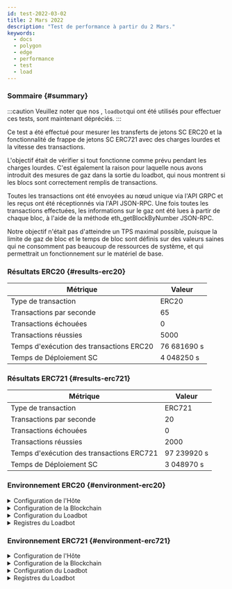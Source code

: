 ```yaml
---
id: test-2022-03-02
title: 2 Mars 2022
description: "Test de performance à partir du 2 Mars."
keywords:
  - docs
  - polygon
  - edge
  - performance
  - test
  - load
---
```


### Sommaire {#summary}

:::caution
Veuillez noter que nos , `loadbot`qui ont été utilisés pour effectuer ces tests, sont maintenant dépréciés.
:::

Ce test a été effectué pour mesurer les transferts de jetons SC ERC20 et la fonctionnalité de frappe de jetons SC ERC721 avec des charges lourdes et la vitesse des transactions.

L'objectif était de vérifier si tout fonctionne comme prévu pendant les charges lourdes. C'est également la raison pour laquelle nous avons introduit des mesures de gaz dans la sortie du loadbot, qui nous montrent si les blocs sont correctement remplis de transactions.

Toutes les transactions ont été envoyées au nœud unique via l'API GRPC et les reçus ont été réceptionnés via l'API JSON-RPC. Une fois toutes les transactions effectuées, les informations sur le gaz ont été lues à partir de chaque bloc, à l'aide de la méthode eth_getBlockByNumber JSON-RPC.

Notre objectif n'était pas d'atteindre un TPS maximal possible,
puisque la limite de gaz de bloc et le temps de bloc sont définis sur des valeurs saines qui ne consomment pas beaucoup de ressources de système, et qui permettrait un fonctionnement sur le matériel de base.

### Résultats ERC20 {#results-erc20}

| Métrique | Valeur |
| ------ | ----- |
| Type de transaction | ERC20 |
| Transactions par seconde | 65 |
| Transactions échouées | 0 |
| Transactions réussies | 5000 |
| Temps d'exécution des transactions ERC20 | 76 681690 s |
| Temps de Déploiement SC | 4 048250 s |

### Résultats ERC721 {#results-erc721}

| Métrique | Valeur |
| ------ | ----- |
| Type de transaction | ERC721 |
| Transactions par seconde | 20 |
| Transactions échouées | 0 |
| Transactions réussies | 2000 |
| Temps d'exécution des transactions ERC721 | 97 239920 s |
| Temps de Déploiement SC | 3 048970 s |

### Environnement ERC20 {#environment-erc20}

<details>
  <summary>Configuration de l'Hôte</summary>
  <div>
    <div>
        <table>
            <tr>
                <td>Fournisseur de Cloud</td>
                <td>AWS</td>
            </tr>
            <tr>
                <td>Taille de l'instance</td>
                <td>t2.micro</td>
            </tr>
            <tr>
                <td>Mise en réseau</td>
                <td>sous-réseau privé</td>
            </tr>
            <tr>
                <td>Système d"exploitation</td>
                <td>Linux Ubuntu 20.04 LTS - Focal Fossa</td>
            </tr>
            <tr>
                <td>Limite du descripteur de dossier</td>
                <td>65535</td>
            </tr>
            <tr>
                <td>Processus d'utilisateurs maximum</td>
                <td>65535</td>
            </tr>
        </table>
    </div>
    <br/>
  </div>
</details>

<details>
  <summary>Configuration de la Blockchain</summary>
  <div>
    <div>
        <table>
            <tr>
                <td>Version de Polygon Edge</td>
                <td>Validez <a href="https://github.com/0xPolygon/polygon-edge/commit/8a033aa1afb191abdac04636d318f83f32511f3c">8a033aa1afb191abdac04636d318f83f32511f3c</a> sur la branche de développement</td>
            </tr>
            <tr>
                <td>Nœuds de validation</td>
                <td>6</td>
            </tr>
            <tr>
                <td>Nœuds de non validation</td>
                <td>0</td>
            </tr>
            <tr>
                <td>Consensus</td>
                <td>IBFT PoA</td>
            </tr>
            <tr>
                <td>Temps du bloc</td>
                <td>2 s</td>
            </tr>
            <tr>
                <td>Limite de gaz du bloc</td>
                <td>5242880</td>
            </tr>
            <tr>
                <td>Utilisation moyenne des blocs</td>
                <td>95 %</td>
            </tr>
        </table>
    </div>
    <br/>
  </div>
</details>

<details>
  <summary>Configuration du Loadbot</summary>
  <div>
    <div>
        <table>
            <tr>
                <td>Total des Transactions</td>
                <td>5000</td>
            </tr>
            <tr>
                <td>Transactions envoyées par seconde</td>
                <td>200</td>
            </tr>
            <tr>
                <td>Type de transactions</td>
                <td>Transferts ERC20 vers ERC20</td>
            </tr>
        </table>
    </div>
    <br/>
  </div>
</details>

<details>
    <summary>Registres du Loadbot</summary>

    [COUNT DATA]
    Transactions submitted = 5000
    Transactions failed    = 0

    [APPROXIMATE TPS]
    Approximate number of transactions per second = 65

    [TURN AROUND DATA]
    Average transaction turn around = 25.034950s
    Fastest transaction turn around = 3.056460s
    Slowest transaction turn around = 47.366220s
    Total loadbot execution time    = 76.681690s

    [CONTRACT DEPLOYMENT DATA]
    Contract address     = 0x7224Dad537291bb6bA277d3e1cCD48cf87B208E7
    Total execution time = 4.048250s
    Blocks required      = 1

    Block #557781 = 1 txns (1055769 gasUsed / 5242880 gasLimit) utilization = 20%

    Average utilization across all blocks: 20%

    [BLOCK DATA]
    Blocks required = 29

    Block #557783 = 178 txns (5212100 gasUsed / 5242880 gasLimit) utilization = 99%
    Block #557785 = 178 txns (5197100 gasUsed / 5242880 gasLimit) utilization = 99%
    Block #557786 = 178 txns (5197100 gasUsed / 5242880 gasLimit) utilization = 99%
    Block #557787 = 178 txns (5197100 gasUsed / 5242880 gasLimit) utilization = 99%
    Block #557788 = 178 txns (5197100 gasUsed / 5242880 gasLimit) utilization = 99%
    Block #557789 = 178 txns (5197100 gasUsed / 5242880 gasLimit) utilization = 99%
    Block #557791 = 178 txns (5197100 gasUsed / 5242880 gasLimit) utilization = 99%
    Block #557792 = 178 txns (5197100 gasUsed / 5242880 gasLimit) utilization = 99%
    Block #557793 = 178 txns (5197100 gasUsed / 5242880 gasLimit) utilization = 99%
    Block #557794 = 178 txns (5197100 gasUsed / 5242880 gasLimit) utilization = 99%
    Block #557795 = 178 txns (5197100 gasUsed / 5242880 gasLimit) utilization = 99%
    Block #557797 = 178 txns (5197100 gasUsed / 5242880 gasLimit) utilization = 99%
    Block #557798 = 178 txns (5197100 gasUsed / 5242880 gasLimit) utilization = 99%
    Block #557799 = 178 txns (5197100 gasUsed / 5242880 gasLimit) utilization = 99%
    Block #557800 = 178 txns (5197100 gasUsed / 5242880 gasLimit) utilization = 99%
    Block #557801 = 178 txns (5197100 gasUsed / 5242880 gasLimit) utilization = 99%
    Block #557803 = 178 txns (5197100 gasUsed / 5242880 gasLimit) utilization = 99%
    Block #557804 = 178 txns (5197100 gasUsed / 5242880 gasLimit) utilization = 99%
    Block #557805 = 178 txns (5197100 gasUsed / 5242880 gasLimit) utilization = 99%
    Block #557806 = 178 txns (5197100 gasUsed / 5242880 gasLimit) utilization = 99%
    Block #557807 = 178 txns (5197100 gasUsed / 5242880 gasLimit) utilization = 99%
    Block #557809 = 178 txns (5197100 gasUsed / 5242880 gasLimit) utilization = 99%
    Block #557810 = 178 txns (5197100 gasUsed / 5242880 gasLimit) utilization = 99%
    Block #557811 = 178 txns (5197100 gasUsed / 5242880 gasLimit) utilization = 99%
    Block #557812 = 178 txns (5197100 gasUsed / 5242880 gasLimit) utilization = 99%
    Block #557813 = 178 txns (5197100 gasUsed / 5242880 gasLimit) utilization = 99%
    Block #557815 = 178 txns (5197100 gasUsed / 5242880 gasLimit) utilization = 99%
    Block #557816 = 178 txns (5197100 gasUsed / 5242880 gasLimit) utilization = 99%
    Block #557817 = 16 txns (474800 gasUsed / 5242880 gasLimit) utilization   = 9%

    Average utilization across all blocks: 95%

</details>

### Environnement ERC721 {#environment-erc721}

<details>
  <summary>Configuration de l'Hôte</summary>
  <div>
    <div>
        <table>
            <tr>
                <td>Fournisseur de Cloud</td>
                <td>AWS</td>
            </tr>
            <tr>
                <td>Taille de l'instance</td>
                <td>t2.micro</td>
            </tr>
            <tr>
                <td>Mise en réseau</td>
                <td>sous-réseau privé</td>
            </tr>
            <tr>
                <td>Système d"exploitation</td>
                <td>Linux Ubuntu 20.04 LTS - Focal Fossa</td>
            </tr>
            <tr>
                <td>Limite du descripteur de dossier</td>
                <td>65535</td>
            </tr>
            <tr>
                <td>Processus d'utilisateurs maximum</td>
                <td>65535</td>
            </tr>
        </table>
    </div>
    <br/>
  </div>
</details>

<details>
  <summary>Configuration de la Blockchain</summary>
  <div>
    <div>
        <table>
            <tr>
                <td>Version de Polygon Edge</td>
                <td>Validez <a href="https://github.com/0xPolygon/polygon-edge/commit/8a033aa1afb191abdac04636d318f83f32511f3c">8a033aa1afb191abdac04636d318f83f32511f3c</a> sur la branche de développement</td>
            </tr>
            <tr>
                <td>Nœuds de validation</td>
                <td>6</td>
            </tr>
            <tr>
                <td>Nœuds de non validation</td>
                <td>0</td>
            </tr>
            <tr>
                <td>Consensus</td>
                <td>IBFT PoA</td>
            </tr>
            <tr>
                <td>Temps du bloc</td>
                <td>2 s</td>
            </tr>
            <tr>
                <td>Limite de gaz du bloc</td>
                <td>5242880</td>
            </tr>
            <tr>
                <td>Utilisation moyenne des blocs</td>
                <td>94 %</td>
            </tr>
        </table>
    </div>
    <br/>
  </div>
</details>

<details>
  <summary>Configuration du Loadbot</summary>
  <div>
    <div>
        <table>
            <tr>
                <td>Total des Transactions</td>
                <td>2000</td>
            </tr>
            <tr>
                <td>Transactions envoyées par seconde</td>
                <td>200</td>
            </tr>
            <tr>
                <td>Type de transactions</td>
                <td>Frappe de jetons ERC721</td>
            </tr>
        </table>
    </div>
    <br/>
  </div>
</details>

<details>
    <summary>Registres du Loadbot</summary>

    [COUNT DATA]
    Transactions submitted = 2000
    Transactions failed    = 0

    [APPROXIMATE TPS]
    Approximate number of transactions per second = 20

    [TURN AROUND DATA]
    Average transaction turn around = 43.034620s
    Fastest transaction turn around = 4.007210s
    Slowest transaction turn around = 84.184340s
    Total loadbot execution time    = 97.239920s

    [CONTRACT DEPLOYMENT DATA]
    Contract address     = 0x79D9167FcCC5087D28B2D0cDA27ffAA23A731F51
    Total execution time = 3.048970s
    Blocks required      = 1

    Block #558955 = 1 txns (2528760 gasUsed / 5242880 gasLimit) utilization = 48%

    Average utilization across all blocks: 48%

    [BLOCK DATA]
    Blocks required = 46

    Block #558957 = 44 txns (5104824 gasUsed / 5242880 gasLimit) utilization = 97%
    Block #558958 = 45 txns (5189970 gasUsed / 5242880 gasLimit) utilization = 98%
    Block #558959 = 45 txns (5189970 gasUsed / 5242880 gasLimit) utilization = 98%
    Block #558960 = 45 txns (5189970 gasUsed / 5242880 gasLimit) utilization = 98%
    Block #558961 = 45 txns (5189970 gasUsed / 5242880 gasLimit) utilization = 98%
    Block #558962 = 45 txns (5189970 gasUsed / 5242880 gasLimit) utilization = 98%
    Block #558963 = 45 txns (5189970 gasUsed / 5242880 gasLimit) utilization = 98%
    Block #558964 = 45 txns (5189970 gasUsed / 5242880 gasLimit) utilization = 98%
    Block #558965 = 45 txns (5189970 gasUsed / 5242880 gasLimit) utilization = 98%
    Block #558966 = 45 txns (5189970 gasUsed / 5242880 gasLimit) utilization = 98%
    Block #558967 = 45 txns (5189970 gasUsed / 5242880 gasLimit) utilization = 98%
    Block #558968 = 45 txns (5189970 gasUsed / 5242880 gasLimit) utilization = 98%
    Block #558969 = 45 txns (5189970 gasUsed / 5242880 gasLimit) utilization = 98%
    Block #558970 = 45 txns (5189970 gasUsed / 5242880 gasLimit) utilization = 98%
    Block #558971 = 45 txns (5189970 gasUsed / 5242880 gasLimit) utilization = 98%
    Block #558972 = 45 txns (5189970 gasUsed / 5242880 gasLimit) utilization = 98%
    Block #558973 = 45 txns (5189970 gasUsed / 5242880 gasLimit) utilization = 98%
    Block #558974 = 45 txns (5189970 gasUsed / 5242880 gasLimit) utilization = 98%
    Block #558975 = 45 txns (5189970 gasUsed / 5242880 gasLimit) utilization = 98%
    Block #558976 = 45 txns (5189970 gasUsed / 5242880 gasLimit) utilization = 98%
    Block #558977 = 45 txns (5189970 gasUsed / 5242880 gasLimit) utilization = 98%
    Block #558978 = 45 txns (5189970 gasUsed / 5242880 gasLimit) utilization = 98%
    Block #558979 = 45 txns (5189970 gasUsed / 5242880 gasLimit) utilization = 98%
    Block #558980 = 45 txns (5189970 gasUsed / 5242880 gasLimit) utilization = 98%
    Block #558981 = 45 txns (5189970 gasUsed / 5242880 gasLimit) utilization = 98%
    Block #558982 = 45 txns (5189970 gasUsed / 5242880 gasLimit) utilization = 98%
    Block #558983 = 13 txns (1505298 gasUsed / 5242880 gasLimit) utilization = 28%
    Block #558984 = 45 txns (5189970 gasUsed / 5242880 gasLimit) utilization = 98%
    Block #558985 = 45 txns (5189970 gasUsed / 5242880 gasLimit) utilization = 98%
    Block #558986 = 45 txns (5189970 gasUsed / 5242880 gasLimit) utilization = 98%
    Block #558987 = 45 txns (5189970 gasUsed / 5242880 gasLimit) utilization = 98%
    Block #558988 = 45 txns (5189970 gasUsed / 5242880 gasLimit) utilization = 98%
    Block #558989 = 45 txns (5189970 gasUsed / 5242880 gasLimit) utilization = 98%
    Block #558990 = 45 txns (5189970 gasUsed / 5242880 gasLimit) utilization = 98%
    Block #558991 = 45 txns (5189970 gasUsed / 5242880 gasLimit) utilization = 98%
    Block #558992 = 45 txns (5189970 gasUsed / 5242880 gasLimit) utilization = 98%
    Block #558993 = 45 txns (5189970 gasUsed / 5242880 gasLimit) utilization = 98%
    Block #558994 = 45 txns (5189970 gasUsed / 5242880 gasLimit) utilization = 98%
    Block #558995 = 45 txns (5189970 gasUsed / 5242880 gasLimit) utilization = 98%
    Block #558996 = 45 txns (5189970 gasUsed / 5242880 gasLimit) utilization = 98%
    Block #558997 = 45 txns (5189970 gasUsed / 5242880 gasLimit) utilization = 98%
    Block #558998 = 45 txns (5189970 gasUsed / 5242880 gasLimit) utilization = 98%
    Block #558999 = 45 txns (5189970 gasUsed / 5242880 gasLimit) utilization = 98%
    Block #559000 = 45 txns (5189970 gasUsed / 5242880 gasLimit) utilization = 98%
    Block #559001 = 45 txns (5189970 gasUsed / 5242880 gasLimit) utilization = 98%
    Block #559002 = 8 txns (929568 gasUsed / 5242880 gasLimit) utilization   = 17%

    Average utilization across all blocks: 94%

</details>



